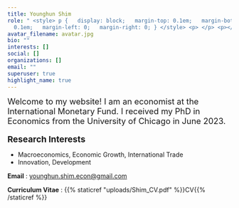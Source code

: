 ```yaml
---
title: Younghun Shim
role: " <style> p {   display: block;   margin-top: 0.1em;   margin-bottom:
  0.1em;   margin-left: 0;   margin-right: 0; } </style> <p> </p> <p></p>"
avatar_filename: avatar.jpg
bio: ""
interests: []
social: []
organizations: []
email: ""
superuser: true
highlight_name: true
---
```

<!DOCTYPE html>

<html lang="en">
<head>
  <meta charset="utf-8" />
  <meta name="viewport" content="width=device-width, initial-scale=1" />
  <meta name="theme-color" content="#2962ff" />
  <title>Home — Younghun Shim</title>
  <style>
    /\\\* Typography \\\*/
    body{
      font-family: system-ui, -apple-system, Segoe UI, Roboto, Helvetica, Arial, "Apple Color Emoji", "Segoe UI Emoji";
      color:#111; line-height:1.7; margin:0; padding: 5.5rem 1rem 1rem;
      font-size:18px; /\\\* larger base text \\\*/
    }
    .lead{ font-size:1.15rem; margin:.25rem 0 1.1rem; }
    .heading{ display:block; font-weight:700; font-size:1.2rem; margin:1rem 0 .4rem; }

  </style>
</head>
<body>

  <p class="lead">
    Welcome to my website! I am an economist at the International Monetary Fund. I received my PhD in Economics from the University of Chicago
    in June 2023.
  </p>

  <span class="heading">Research Interests</span>

  <ul>
    <li>Macroeconomics, Economic Growth, International Trade</li>
    <li>Innovation, Development</li>
  </ul>

  <p>
    <strong>Email</strong> :
    <a class="email" href="mailto:younghun.shim.econ@gmail.com">younghun.shim.econ@gmail.com</a>
  </p>

  <p>
    <strong>Curriculum Vitae</strong> :
    {{% staticref "uploads/Shim_CV.pdf" %}}CV{{% /staticref %}}
  </p>

</body>
</html>